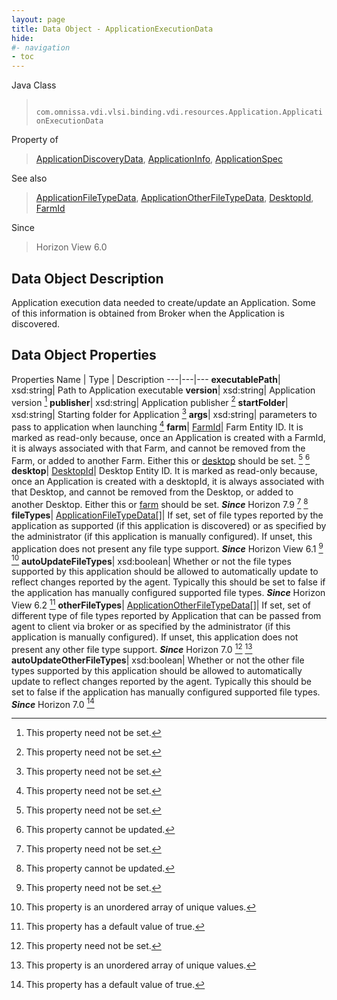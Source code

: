 ```yaml
---
layout: page
title: Data Object - ApplicationExecutionData
hide:
#- navigation
- toc
---
```






Java Class
> ` com.omnissa.vdi.vlsi.binding.vdi.resources.Application.ApplicationExecutionData`

Property of
> [ApplicationDiscoveryData](vdi.resources.Application.ApplicationDiscoveryData.md#field_detail), [ApplicationInfo](vdi.resources.Application.ApplicationInfo.md#field_detail), [ApplicationSpec](vdi.resources.Application.ApplicationSpec.md#field_detail)

See also
> [ApplicationFileTypeData](vdi.resources.Application.FileTypeData.md), [ApplicationOtherFileTypeData](vdi.resources.Application.OtherFileTypeData.md), [DesktopId](vdi.entity.DesktopId.md), [FarmId](vdi.entity.FarmId.md)

Since
> Horizon View 6.0


## Data Object Description

Application execution data needed to create/update an Application. Some of this information is obtained from Broker when the Application is discovered.

## Data Object Properties
Properties
Name |  Type |  Description
---|---|---
**executablePath**|  xsd:string|  Path to Application executable
**version**|  xsd:string|  Application version [^1]
**publisher**|  xsd:string|  Application publisher [^1]
**startFolder**|  xsd:string|  Starting folder for Application [^1]
**args**|  xsd:string|  parameters to pass to application when launching [^1]
**farm**| [FarmId](vdi.entity.FarmId.md)|  Farm Entity ID. It is marked as read-only because, once an Application is created with a FarmId, it is always associated with that Farm, and cannot be removed from the Farm, or added to another Farm. Either this or [desktop](vdi.resources.Application.ApplicationExecutionData.md#desktop) should be set. [^1] [^2]
**desktop**| [DesktopId](vdi.entity.DesktopId.md)|  Desktop Entity ID. It is marked as read-only because, once an Application is created with a desktopId, it is always associated with that Desktop, and cannot be removed from the Desktop, or added to another Desktop. Either this or [farm](vdi.resources.Application.ApplicationExecutionData.md#farm) should be set.  **_Since_** Horizon 7.9 [^1] [^2]
**fileTypes**| [ApplicationFileTypeData[]](vdi.resources.Application.FileTypeData.md)|  If set, set of file types reported by the application as supported (if this application is discovered) or as specified by the administrator (if this application is manually configured). If unset, this application does not present any file type support.  **_Since_** Horizon View 6.1 [^1] [^14]
**autoUpdateFileTypes**|  xsd:boolean|  Whether or not the file types supported by this application should be allowed to automatically update to reflect changes reported by the agent. Typically this should be set to false if the application has manually configured supported file types.  **_Since_** Horizon View 6.2 [^6]
**otherFileTypes**| [ApplicationOtherFileTypeData[]](vdi.resources.Application.OtherFileTypeData.md)|  If set, set of different type of file types reported by Application that can be passed from agent to client via broker or as specified by the administrator (if this application is manually configured). If unset, this application does not present any other file type support.  **_Since_** Horizon 7.0 [^1] [^14]
**autoUpdateOtherFileTypes**|  xsd:boolean|  Whether or not the other file types supported by this application should be allowed to automatically update to reflect changes reported by the agent. Typically this should be set to false if the application has manually configured supported file types.  **_Since_** Horizon 7.0 [^6]


 


[^1]: This property need not be set.
[^2]: This property cannot be updated.
[^6]: This property has a default value of true.
[^14]: This property is an unordered array of unique values.